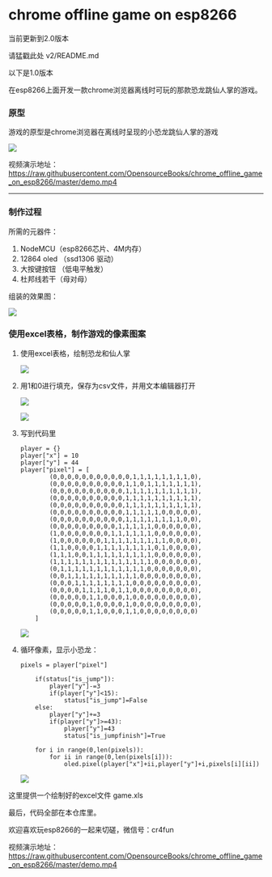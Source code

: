 # chrome offline game on esp8266

当前更新到2.0版本

请猛戳此处 v2/README.md

以下是1.0版本

在esp8266上面开发一款chrome浏览器离线时可玩的那款恐龙跳仙人掌的游戏。

### 原型

游戏的原型是chrome浏览器在离线时呈现的小恐龙跳仙人掌的游戏

![](images/chrome.png)

视频演示地址：https://raw.githubusercontent.com/OpensourceBooks/chrome_offline_game_on_esp8266/master/demo.mp4

------

### 制作过程

所需的元器件：

1. NodeMCU（esp8266芯片、4M内存）
2. 12864 oled （ssd1306 驱动）
3. 大按键按钮 （低电平触发）
4. 杜邦线若干（母对母）

组装的效果图：

![](images/demo.jpg)

### 使用excel表格，制作游戏的像素图案

1. 使用excel表格，绘制恐龙和仙人掌

   ![](images/excel.png)

2. 用1和0进行填充，保存为csv文件，并用文本编辑器打开

   ![](images/csv1.png)

   ![](images/csv2.png)

3. 写到代码里

   ```
   player = {}
   player["x"] = 10
   player["y"] = 44
   player["pixel"] = [
           (0,0,0,0,0,0,0,0,0,0,0,1,1,1,1,1,1,1,1,0),
           (0,0,0,0,0,0,0,0,0,0,1,1,0,1,1,1,1,1,1,1),
           (0,0,0,0,0,0,0,0,0,0,1,1,1,1,1,1,1,1,1,1),
           (0,0,0,0,0,0,0,0,0,0,1,1,1,1,1,1,1,1,1,1),
           (0,0,0,0,0,0,0,0,0,0,1,1,1,1,1,1,1,1,1,1),
           (0,0,0,0,0,0,0,0,0,0,1,1,1,1,1,0,0,0,0,0),
           (0,0,0,0,0,0,0,0,0,0,1,1,1,1,1,1,1,1,0,0),
           (0,0,0,0,0,0,0,0,0,1,1,1,1,1,0,0,0,0,0,0),
           (1,0,0,0,0,0,0,0,1,1,1,1,1,1,0,0,0,0,0,0),
           (1,0,0,0,0,0,0,1,1,1,1,1,1,1,1,1,0,0,0,0),
           (1,1,0,0,0,0,1,1,1,1,1,1,1,1,0,1,0,0,0,0),
           (1,1,1,0,0,1,1,1,1,1,1,1,1,1,0,0,0,0,0,0),
           (1,1,1,1,1,1,1,1,1,1,1,1,1,1,0,0,0,0,0,0),
           (0,1,1,1,1,1,1,1,1,1,1,1,1,0,0,0,0,0,0,0),
           (0,0,1,1,1,1,1,1,1,1,1,1,0,0,0,0,0,0,0,0),
           (0,0,0,1,1,1,1,1,1,1,1,0,0,0,0,0,0,0,0,0),
           (0,0,0,0,1,1,1,1,0,1,1,0,0,0,0,0,0,0,0,0),
           (0,0,0,0,0,1,1,0,0,0,1,0,0,0,0,0,0,0,0,0),
           (0,0,0,0,0,1,0,0,0,0,1,0,0,0,0,0,0,0,0,0),
           (0,0,0,0,0,1,1,0,0,0,1,1,0,0,0,0,0,0,0,0)
       ]
   ```



   ![](images/code.png)

4. 循环像素，显示小恐龙：

   ```
   pixels = player["pixel"]
   
       if(status["is_jump"]):
           player["y"]-=3
           if(player["y"]<15):
               status["is_jump"]=False
       else:
           player["y"]+=3
           if(player["y"]>=43):
               player["y"]=43
               status["is_jumpfinish"]=True
   
       for i in range(0,len(pixels)):
           for ii in range(0,len(pixels[i])):
               oled.pixel(player["x"]+ii,player["y"]+i,pixels[i][ii])
   ```

   ![](images/display.jpg)


这里提供一个绘制好的excel文件 game.xls

最后，代码全部在本仓库里。



欢迎喜欢玩esp8266的一起来切磋，微信号：cr4fun

视频演示地址：https://raw.githubusercontent.com/OpensourceBooks/chrome_offline_game_on_esp8266/master/demo.mp4